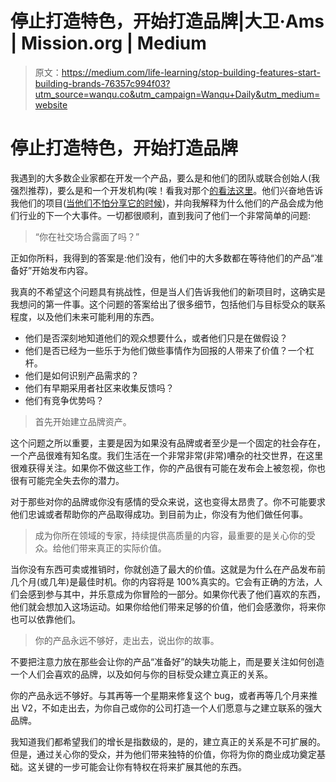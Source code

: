 # 停止打造特色，开始打造品牌|大卫·Ams | Mission.org | Medium

> 原文：<https://medium.com/life-learning/stop-building-features-start-building-brands-76357c994f03?utm_source=wanqu.co&utm_campaign=Wanqu+Daily&utm_medium=website>



# 停止打造特色，开始打造品牌

我遇到的大多数企业家都在开发一个产品，要么是和他们的团队或联合创始人(我强烈推荐)，要么是和一个开发机构(唉！看我对那个[的看法这里](/@davidamse/entrepreneurs-stop-relying-on-development-agencies-to-build-your-startup-c723c02bd588#.lzj39gxqp)。他们兴奋地告诉我他们的项目([当他们不怕分享它的时候](/keep-learning-keep-growing/why-nobody-will-steal-your-shitty-start-up-idea-795feaea5a6a#.u0m9o87nc))，并向我解释为什么他们的产品会成为他们行业的下一个大事件。一切都很顺利，直到我问了他们一个非常简单的问题:

> “你在社交场合露面了吗？”

正如你所料，我得到的答案是:他们没有，他们中的大多数都在等待他们的产品“准备好”开始发布内容。

我真的不希望这个问题具有挑战性，但是当人们告诉我他们的新项目时，这确实是我想问的第一件事。这个问题的答案给出了很多细节，包括他们与目标受众的联系程度，以及他们未来可能利用的东西。

*   他们是否深刻地知道他们的观众想要什么，或者他们只是在做假设？
*   他们是否已经为一些乐于为他们做些事情作为回报的人带来了价值？一个杠杆。
*   他们是如何识别产品需求的？
*   他们有早期采用者社区来收集反馈吗？
*   他们有竞争优势吗？

> 首先开始建立品牌资产。

这个问题之所以重要，主要是因为如果没有品牌或者至少是一个固定的社会存在，一个产品很难有知名度。我们生活在一个非常非常(非常)嘈杂的社交世界，在这里很难获得关注。如果你不做这些工作，你的产品很有可能在发布会上被忽视，你也很有可能完全失去你的潜力。

对于那些对你的品牌或你没有感情的受众来说，这也变得太昂贵了。你不可能要求他们忠诚或者帮助你的产品取得成功。到目前为止，你没有为他们做任何事。

> 成为你所在领域的专家，持续提供高质量的内容，最重要的是关心你的受众。给他们带来真正的实际价值。

当你没有东西可卖或推销时，你就创造了最大的价值。这就是为什么在产品发布前几个月(或几年)是最佳时机。你的内容将是 100%真实的。它会有正确的方法，人们会感到参与其中，并乐意成为你冒险的一部分。如果你代表了他们喜欢的东西，他们就会想加入这场运动。如果你给他们带来足够的价值，他们会感激你，将来你也可以依靠他们。

> 你的产品永远不够好，走出去，说出你的故事。

不要把注意力放在那些会让你的产品“准备好”的缺失功能上，而是要关注如何创造一个人们会喜欢的品牌，以及如何与你的目标受众建立真正的关系。

你的产品永远不够好。与其再等一个星期来修复这个 bug，或者再等几个月来推出 V2，不如走出去，为你自己或你的公司打造一个人们愿意与之建立联系的强大品牌。

我知道我们都希望我们的增长是指数级的，是的，建立真正的关系是不可扩展的。但是，通过关心你的受众，并为他们带来独特的价值，你将为你的商业成功奠定基础。这关键的一步可能会让你有特权在将来扩展其他的东西。


